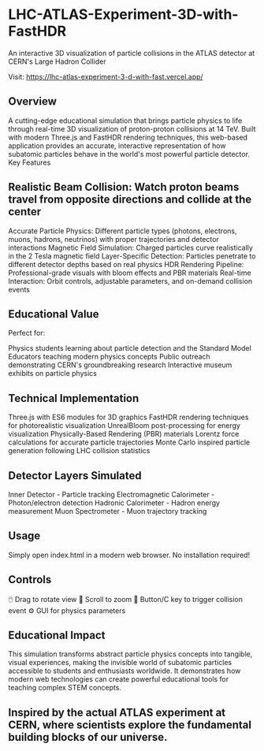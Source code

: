 # LHC-ATLAS-Experiment-3D-with-FastHDR
An interactive 3D visualization of particle collisions in the ATLAS detector at CERN's Large Hadron Collider

Visit: https://lhc-atlas-experiment-3-d-with-fast.vercel.app/ 

## Overview
A cutting-edge educational simulation that brings particle physics to life through real-time 3D visualization of proton-proton collisions at 14 TeV. Built with modern Three.js and FastHDR rendering techniques, this web-based application provides an accurate, interactive representation of how subatomic particles behave in the world's most powerful particle detector.
Key Features

## Realistic Beam Collision: Watch proton beams travel from opposite directions and collide at the center
Accurate Particle Physics: Different particle types (photons, electrons, muons, hadrons, neutrinos) with proper trajectories and detector interactions
Magnetic Field Simulation: Charged particles curve realistically in the 2 Tesla magnetic field
Layer-Specific Detection: Particles penetrate to different detector depths based on real physics
HDR Rendering Pipeline: Professional-grade visuals with bloom effects and PBR materials
Real-time Interaction: Orbit controls, adjustable parameters, and on-demand collision events

## Educational Value
Perfect for:

Physics students learning about particle detection and the Standard Model
Educators teaching modern physics concepts
Public outreach demonstrating CERN's groundbreaking research
Interactive museum exhibits on particle physics

## Technical Implementation

Three.js with ES6 modules for 3D graphics
FastHDR rendering techniques for photorealistic visualization
UnrealBloom post-processing for energy visualization
Physically-Based Rendering (PBR) materials
Lorentz force calculations for accurate particle trajectories
Monte Carlo inspired particle generation following LHC collision statistics

## Detector Layers Simulated

Inner Detector - Particle tracking
Electromagnetic Calorimeter - Photon/electron detection
Hadronic Calorimeter - Hadron energy measurement
Muon Spectrometer - Muon trajectory tracking

## Usage
Simply open index.html in a modern web browser. No installation required!

## Controls

🖱️ Drag to rotate view
📜 Scroll to zoom
🔘 Button/C key to trigger collision event
⚙️ GUI for physics parameters

## Educational Impact
This simulation transforms abstract particle physics concepts into tangible, visual experiences, making the invisible world of subatomic particles accessible to students and enthusiasts worldwide. It demonstrates how modern web technologies can create powerful educational tools for teaching complex STEM concepts.

## Inspired by the actual ATLAS experiment at CERN, where scientists explore the fundamental building blocks of our universe.
